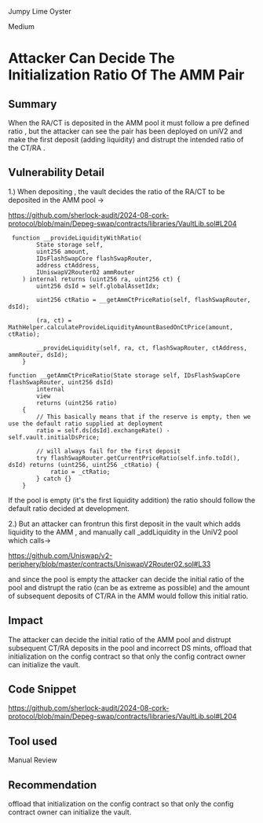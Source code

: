 Jumpy Lime Oyster

Medium

# Attacker Can Decide The Initialization Ratio Of The AMM Pair

## Summary

When the RA/CT is deposited in the AMM pool it must follow a pre defined ratio , but the attacker can see the pair has been deployed on uniV2 and make the first deposit (adding liquidity) and distrupt the intended ratio of the CT/RA .

## Vulnerability Detail

1.) When depositing , the vault decides the ratio of the RA/CT to be deposited in the AMM pool ->

https://github.com/sherlock-audit/2024-08-cork-protocol/blob/main/Depeg-swap/contracts/libraries/VaultLib.sol#L204


```solidity
 function __provideLiquidityWithRatio(
        State storage self,
        uint256 amount,
        IDsFlashSwapCore flashSwapRouter,
        address ctAddress,
        IUniswapV2Router02 ammRouter
    ) internal returns (uint256 ra, uint256 ct) {
        uint256 dsId = self.globalAssetIdx;

        uint256 ctRatio = __getAmmCtPriceRatio(self, flashSwapRouter, dsId);

        (ra, ct) = MathHelper.calculateProvideLiquidityAmountBasedOnCtPrice(amount, ctRatio);

        __provideLiquidity(self, ra, ct, flashSwapRouter, ctAddress, ammRouter, dsId);
    }
```

```solidity
function __getAmmCtPriceRatio(State storage self, IDsFlashSwapCore flashSwapRouter, uint256 dsId)
        internal
        view
        returns (uint256 ratio)
    {
        // This basically means that if the reserve is empty, then we use the default ratio supplied at deployment
        ratio = self.ds[dsId].exchangeRate() - self.vault.initialDsPrice;

        // will always fail for the first deposit
        try flashSwapRouter.getCurrentPriceRatio(self.info.toId(), dsId) returns (uint256, uint256 _ctRatio) {
            ratio = _ctRatio;
        } catch {}
    }
```

If the pool is empty (it's the first liquidity addition) the ratio should follow the default ratio decided at development. 

2.) But an attacker can frontrun this first deposit in the vault which adds liquidity to the AMM , and manually call _addLiquidity in the UniV2 pool which calls-> 

https://github.com/Uniswap/v2-periphery/blob/master/contracts/UniswapV2Router02.sol#L33

and since the pool is empty the attacker can decide the initial ratio of the pool and distrupt the ratio (can be as extreme as possible) and the amount of subsequent deposits of CT/RA in the AMM would follow this initial ratio. 

## Impact

The attacker can decide the initial ratio of the AMM pool and distrupt subsequent CT/RA deposits in the pool and incorrect DS mints, offload that initialization on the config contract so that only the config contract owner can initialize the vault.

## Code Snippet

https://github.com/sherlock-audit/2024-08-cork-protocol/blob/main/Depeg-swap/contracts/libraries/VaultLib.sol#L204

## Tool used

Manual Review

## Recommendation

offload that initialization on the config contract so that only the config contract owner can initialize the vault.